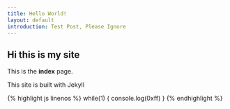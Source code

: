 ```yaml
---
title: Hello World!
layout: default
introduction: Test Post, Please Ignore
---
```


## Hi this is my site

This is the **index** page.

This site is built with Jekyll

{% highlight js linenos %}
while(1) {
  console.log(0xff)
}
{% endhighlight %}
